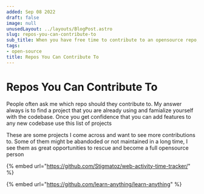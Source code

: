 ```yaml
---
added: Sep 08 2022
draft: false
image: null
unusedLayout: ../layouts/BlogPost.astro
slug: repos-you-can-contribute-to
sub_title: When you have free time to contribute to an opensource repo, use this list
tags:
- open-source
title: Repos You Can Contribute To
---
```


# Repos You Can Contribute To

People often ask me which repo should they contribute to. My answer always is to find a project that you are already using and famialize yourself with the codebase. Once you get confidence that you can add features to any new codebase use this list of projects

These are some projects I come across and want to see more contributions to. Some of them might be abandoded or not maintained in a long time, I see them as great opportunities to rescue and become a full opensource person

{% embed url="https://github.com/Stigmatoz/web-activity-time-tracker/" %}

{% embed url="https://github.com/learn-anything/learn-anything" %}
